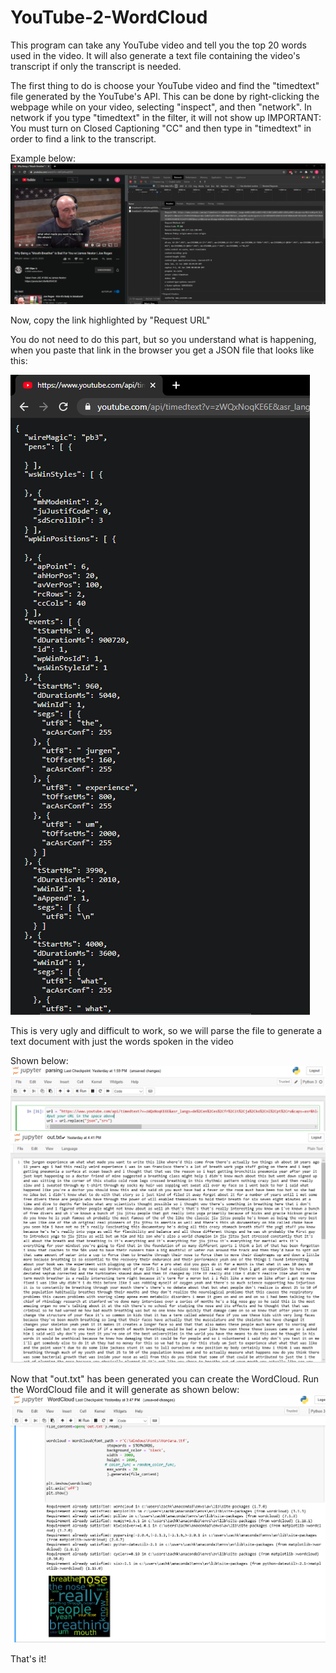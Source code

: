 # YouTube-2-WordCloud
This program can take any YouTube video and tell you the top 20 words used in the video. It will also generate a text file containing the video's transcript if only the transcript is needed.

The first thing to do is choose your YouTube video and find the "timedtext" file generated by the YouTube's API.
This can be done by right-clicking the webpage while on your video, selecting "inspect", and then "network".
In network if you type "timedtext" in the filter, it will not show up
IMPORTANT: You must turn on Closed Captioning "CC" and then type in "timedtext" in order to find a link to the transcript.

Example below:
![](images/mouthbreather.PNG)

Now, copy the link highlighted by "Request URL"

You do not need to do this part, but so you understand what is happening, when you paste that link in the browser you get a JSON file that looks like this:

![](images/jsontranscript.PNG)

This is very ugly and difficult to work, so we will parse the file to generate a text document with just the words spoken in the video

Shown below:
![](images/url.PNG)
![](images/parsed_script.PNG)

Now that "out.txt" has been generated you can create the WordCloud. Run the WordCloud file and it will generate as shown below:
![](images/WordCloud.PNG)

That's it!
